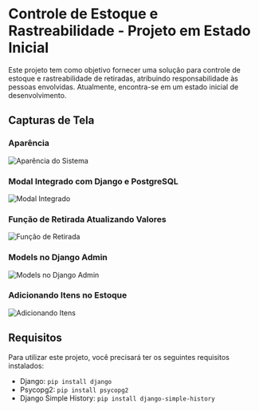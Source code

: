
# Controle de Estoque e Rastreabilidade - Projeto em Estado Inicial

Este projeto tem como objetivo fornecer uma solução para controle de estoque e rastreabilidade de retiradas, atribuindo responsabilidade às pessoas envolvidas. Atualmente, encontra-se em um estado inicial de desenvolvimento.

## Capturas de Tela

### Aparência
![Aparência do Sistema](https://github.com/yurilealdacruz/Controle-de-estoque-Django/assets/100494057/f9c9fbce-779b-4826-aea3-ba1f126406e7)

### Modal Integrado com Django e PostgreSQL
![Modal Integrado](https://github.com/yurilealdacruz/Controle-de-estoque-Django/assets/100494057/3b89661e-7f4d-4558-99ec-1d10a2f7a729)

### Função de Retirada Atualizando Valores
![Função de Retirada](https://github.com/yurilealdacruz/Controle-de-estoque-Django/assets/100494057/0c49f182-ee11-406b-99f0-f74f09f93e72)

### Models no Django Admin
![Models no Django Admin](https://github.com/yurilealdacruz/Controle-de-estoque-Django/assets/100494057/79135d2f-e078-4c86-83e4-97e70698d6dc)

### Adicionando Itens no Estoque
![Adicionando Itens](https://github.com/yurilealdacruz/Controle-de-estoque-Django/assets/100494057/d0a9d62d-7b46-49ff-83bc-d4818d63fb5b)

## Requisitos

Para utilizar este projeto, você precisará ter os seguintes requisitos instalados:

- Django: `pip install django`
- Psycopg2: `pip install psycopg2`
- Django Simple History: `pip install django-simple-history`
